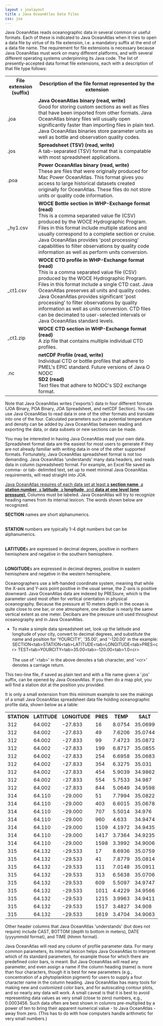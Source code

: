 ```yaml
---
layout : joalayout
title : Java OceanAtlas Data Files
css: joa
---
```


<p>Java OceanAtlas reads oceanographic data in several common or useful formats. Each of these is indicated to Java OceanAtlas when it tries to open a data file by virtue of its file extension, i.e. a mandatory suffix at the end of a data file name. The requirement for file extensions is necessary because Java OceanAtlas must work on many different platforms, and with several different operating systems underpinning its Java code. The list of presently-accepted data format file extensions, each with a description of that file type follows:</p>

<table class="gt_data_table">
	<tr>
		<th>File extension (suffix)</th> 	
		<th>Description of the file format represented by the extension</th>
	</tr>
	<tr>
		<td>.joa</td>
		<td><b>Java OceanAtlas binary (read, write)</b><br />
		Good for storing custom sections as well as files that have been imported from other formats. Java OceanAtlas binary files will usually open significantly faster than importing files in plain text. Java OceanAtlas binaries store parameter units as well as bottle and observation quality codes.</td>
	</tr>
	<tr>
		<td>.jos</td>
		<td><b>Spreadsheet (TSV) (read, write)</b><br />
			A tab-separated (TSV) format that is compatable with most spreadsheet applications.</td>
	</tr>
	<tr>
		<td>.poa</td>
		<td><b>Power OceanAtlas binary (read, write)</b><br />
		These are files that were originally produced for Mac Power OceanAtlas. This format gives you access to large historical datasets created originally for OceanAtlas. These files do not store units or quality code information.</td>
	</tr>
	<tr>
		<td>_hy1.csv</td>
		<td><b>WOCE Bottle section in WHP-Exchange format (read)</b><br />
		This is a comma separated value fle (CSV) produced by the WOCE Hydrographic Program. Files in this format include multiple stations and usually correspond to a complete section or cruise. Java OceanAtlas provides 'post processing' capabilities to filter observations by quality code information as well as perform units conversion.</td>
	</tr>
	<tr>
		<td>_ct1.csv</td>
		<td><b>WOCE CTD profile in WHP-Exchange format (read)</b><br />
		This is a comma separated value file (CSV) produced by the WOCE Hydrographic Program. Files in this format include a single CTD cast. Java OceanAtlas preserves all units and quality codes. Java OceanAtlas provides significant 'post processing' to filter observations by quality information as well as units conversion. CTD files can be decimated to user-selected intervals or Java OceanAtlas standard levels.</td>
	</tr>
	<tr>
		<td>_ct1.zip</td>
		<td><b>WOCE CTD section in WHP-Exchange format (read)</b><br />
		A zip file that contains multiple individual CTD profiles.</td>
	</tr>
	<tr>
		<td>.nc</td>
		<td><b>netCDF Profile (read, write)</b><br />
		Individual CTD or bottle profiles that adhere to PMEL's EPIC standard. Future versions of Java O NODC <br />
		<b>SD2 (read)</b><br />
		Text files that adhere to NODC's SD2 exchange format.</td>
	</tr>
</table>
	
<p>Note that Java OceanAtlas writes ('exports') data in four different formats (JOA Binary, POA Binary, JOA Spreadsheet, and netCDF Section). You can use Java OceanAtlas to read data in one of the other formats and translate into one of the four. Calculated parameters such as potential temperature and density can be added by Java OceanAtlas between reading and exporting the data, or data subsets or new sections can be made.</p>
 
<p>You may be interested in having Java OceanAtlas read your own data. Spreadsheet format data are the easiest for most users to generate if they are not already familiar with writing data in one of the other supported formats. Fortunately, Java OceanAtlas spreadsheet format is not too demanding. Java OceanAtlas 'understands' many data headers, and reads data in column (spreadsheet) format. For example, an Excel file saved as comma- or tab- delimited text, set up to meet minimal Java OceanAtlas requirements, will read straight into JOA.</p>

<p><u>Java OceanAtlas requires of each data set at least a <b>section name</b>, a <b>station number</b>, a <b>latitude</b>, a <b>longitude</b>, and <b>data at one level (one pressure)</b>.</u> Columns must be labeled. Java OceanAtlas will try to recognize heading names from its internal lexicon. The words shown below are recognized.</p>

<p>
<b>SECTION</b> names are short alphanumerics.<br><br>

<b>STATION</b> numbers are typically 1-4 digit numbers but can be alphanumerics.<br><br>

<b>LATITUDE</b>s are expressed in decimal degrees, positive in northern hemisphere and negative in the southern hemisphere.<br><br>

<b>LONGITUDE</b>s are expressed in decimal degrees, positive in eastern hemisphere and negative in the western hemisphere.</p>

<p>
Oceanographers use a left-handed coordinate system, meaning that while the X-axis and Y-axis point positive in the usual sense, the Z-axis is positive downward. Java OceanAtlas data are indexed by PRESsure, which is the parameter used most often for vertical orientation in physical oceanography. Because the pressure at 10 meters depth in the ocean is quite close to one bar, or one atmosphere, one decibar is nearly the same vertical extent as one meter. Decibars are the pressure unit used throughout oceanography and in Java OceanAtlas.</p>

<p>
	<ul>
<li>To make a simple data spreadsheet set, look up the latitude and longitude of your city, convert to decimal degrees, and substitute the name and position for 'YOURCITY', '35.00', and '-120.00' in the example: <br>SECTION&lt;tab&gt;STATION&lt;tab&gt;LATITUDE&lt;tab&gt;LONGITUDE&lt;tab&gt;PRES&lt;cr&gt; TEST&lt;tab&gt;YOURCITY&lt;tab&gt;35.00&lt;tab&gt;-120.00&lt;tab&gt;1.0&lt;cr&gt;<br /><br />
The use of '&lt;tab&gt;' in the above denotes a tab character, and '&lt;cr&gt;' denotes a carriage return.</li>	
		</ul>
</p>

<p>This two-line file, if saved as plain text and with a file name given a '.jos' suffix, can be opened by Java OceanAtlas. If you then do a map plot, you will find a station dot at the position you provided.</p>

<p>It is only a small extension from this minimum example to see the makings of a small Java OceanAtlas spreadsheet data file holding oceanographic profile data, shown below as a table:</p>

<table class="gt_data_table">	
	<tr><th>STATION</th><th>LATITUDE</th><th>LONGITUDE</th><th>PRES</th><th>TEMP</th><th>SALT</th><th>O2</th></tr>
	<tr><td>312</td><td>64.002</td><td>-27.833</td><td>16	</td><td>8.0754</td><td>35.0699	</td><td>7.25</td></tr>
	<tr><td>312</td><td>64.002</td><td>-27.833</td><td>49	</td><td>7.6206</td><td>35.0744	</td><td>6.89</td></tr>
	<tr><td>312</td><td>64.002</td><td>-27.833</td><td>99	</td><td>7.4723</td><td>35.0872	</td><td>6.79</td></tr>
	<tr><td>312</td><td>64.002</td><td>-27.833</td><td>199	</td><td>6.8717</td><td>35.0855	</td><td>6.43</td></tr>
	<tr><td>312</td><td>64.002</td><td>-27.833</td><td>254	</td><td>6.6958</td><td>35.0683	</td><td>6.42</td></tr>
	<tr><td>312</td><td>64.002</td><td>-27.833</td><td>354	</td><td>6.3275</td><td>35.031	</td><td>6.34</td></tr>
	<tr><td>312</td><td>64.002</td><td>-27.833</td><td>454	</td><td>5.9039</td><td>34.9862	</td><td>6.44</td></tr>
	<tr><td>312</td><td>64.002</td><td>-27.833</td><td>554	</td><td>5.7533</td><td>34.987	</td><td>6.38</td></tr>
	<tr><td>312</td><td>64.002</td><td>-27.833</td><td>844	</td><td>5.0649</td><td>34.9598	</td><td>6.13</td></tr>
	<tr><td>314</td><td>64.110</td><td>-29.000</td><td>51	</td><td>7.7994</td><td>35.0822	</td><td>6.91</td></tr>
	<tr><td>314</td><td>64.110</td><td>-29.000</td><td>403	</td><td>6.6015</td><td>35.0678	</td><td>6.46</td></tr>
	<tr><td>314</td><td>64.110</td><td>-29.000</td><td>707	</td><td>5.5014</td><td>34.976	</td><td>6.31</td></tr>
	<tr><td>314</td><td>64.110</td><td>-29.000</td><td>960	</td><td>4.633 </td><td>34.9474	</td><td>6.1 </td></tr>
	<tr><td>314</td><td>64.110</td><td>-29.000</td><td>1109	</td><td>4.1972</td><td>34.9435	</td><td>6.19</td></tr>
	<tr><td>314</td><td>64.110</td><td>-29.000</td><td>1417	</td><td>3.7364</td><td>34.9235	</td><td>6.38</td></tr>
	<tr><td>314</td><td>64.110</td><td>-29.000</td><td>1598	</td><td>3.3992</td><td>34.9006	</td><td>6.51</td></tr>
	<tr><td>315</td><td>64.132</td><td>-29.533</td><td>17	</td><td>8.6936</td><td>35.0759	</td><td>7.12</td></tr>
	<tr><td>315</td><td>64.132</td><td>-29.533</td><td>41	</td><td>7.8779</td><td>35.0814	</td><td>6.44</td></tr>
	<tr><td>315</td><td>64.132</td><td>-29.533</td><td>111	</td><td>7.0148</td><td>35.0911	</td><td>6.51</td></tr>
	<tr><td>315</td><td>64.132</td><td>-29.533</td><td>313	</td><td>6.5638</td><td>35.0706	</td><td>6.34</td></tr>
	<tr><td>315</td><td>64.132</td><td>-29.533</td><td>609	</td><td>5.5097</td><td>34.9747	</td><td>6.14</td></tr>
	<tr><td>315</td><td>64.132</td><td>-29.533</td><td>1011	</td><td>4.4229</td><td>34.9566	</td><td>6.27</td></tr>
	<tr><td>315</td><td>64.132</td><td>-29.533</td><td>1215	</td><td>3.9963</td><td>34.9411	</td><td>6.3 </td></tr>
	<tr><td>315</td><td>64.132</td><td>-29.533</td><td>1517	</td><td>3.4827</td><td>34.908	</td><td>6.49</td></tr>
	<tr><td>315</td><td>64.132</td><td>-29.533</td><td>1619	</td><td>3.4704</td><td>34.9063	</td><td>6.5 </td></tr>
</table>

<p>Other header columns that Java OceanAtlas 'understands' (but does not require) include CAST, BOTTOM (depth to bottom in meters), DATE (yyyymmdd format), and TIME (hhmm format).</p>
  
 <p>Java OceanAtlas will read any column of profile parameter data. For many common parameters, its internal lexicon helps Java OceanAtlas to interpret which of its standard parameters, for example those for which there are predefined color bars, is meant. But Java OceanAtlas will read any parameter, and even assign a name if the column heading (name) is more than four characters, though it is best for new parameters (e.g., concentration of a phytoplankton pigment) for users to supply a four character name in the column heading. Java OceanAtlas has many tools for making new and customized color bars, and for autoscaling contour plots, and so nearly any data will work. A small caveat is that it is best to avoid representing data values as very small (close to zero) numbers, e.g., 0.0003456. Such data often are best shown in columns pre-multiplied by a power of ten to bring their apparent numerical value - to Java OceanAtlas - away from zero. (This has to do with how computers handle arithmetic for very small numbers.)</p>
